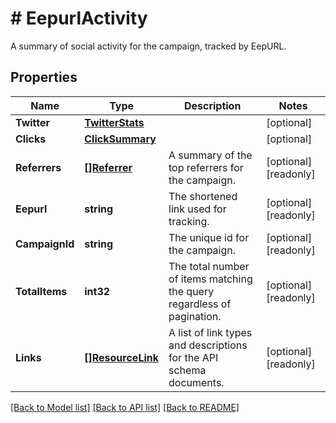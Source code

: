# # EepurlActivity
A summary of social activity for the campaign, tracked by EepURL.

## Properties 


Name | Type | Description | Notes
------------ | ------------- | ------------- | -------------
**Twitter**| [**TwitterStats**](TwitterStats.md) |   | [optional]
**Clicks**| [**ClickSummary**](ClickSummary.md) |   | [optional]
**Referrers**| [**[]Referrer**](Referrer.md) | A summary of the top referrers for the campaign.  | [optional] [readonly]
**Eepurl**| **string** | The shortened link used for tracking.  | [optional] [readonly]
**CampaignId**| **string** | The unique id for the campaign.  | [optional] [readonly]
**TotalItems**| **int32** | The total number of items matching the query regardless of pagination.  | [optional] [readonly]
**Links**| [**[]ResourceLink**](ResourceLink.md) | A list of link types and descriptions for the API schema documents.  | [optional] [readonly]


[[Back to Model list]](../../README.md#models) [[Back to API list]](../../README.md#endpoints) [[Back to README]](../../README.md)

